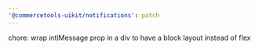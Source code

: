 ```yaml
---
'@commercetools-uikit/notifications': patch
---
```


chore: wrap intlMessage prop in a div to have a block layout instead of flex
